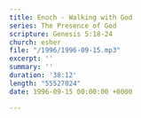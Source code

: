 ```yaml
---
title: Enoch - Walking with God
series: The Presence of God
scripture: Genesis 5:18-24
church: esher
file: "/1996/1996-09-15.mp3"
excerpt: ''
summary: ''
duration: '38:12'
length: "55527024"
date: 1996-09-15 00:00:00 +0000

---
```


